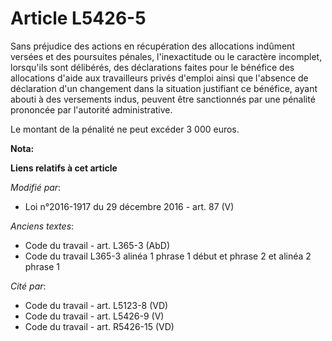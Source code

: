 # Article L5426-5

Sans préjudice des actions en récupération des allocations indûment versées et des poursuites pénales, l'inexactitude ou le
caractère incomplet, lorsqu'ils sont délibérés, des déclarations faites pour le bénéfice des allocations d'aide aux
travailleurs privés d'emploi ainsi que l'absence de déclaration d'un changement dans la situation justifiant ce bénéfice,
ayant abouti à des versements indus, peuvent être sanctionnés par une pénalité prononcée par l'autorité administrative. 

Le montant de la pénalité ne peut excéder 3 000 euros.

**Nota:**



**Liens relatifs à cet article**

_Modifié par_:

  - Loi n°2016-1917 du 29 décembre 2016 - art. 87 (V)

_Anciens textes_:

  - Code du travail - art. L365-3 (AbD)
  - Code du travail L365-3 alinéa 1 phrase 1 début et phrase 2 et alinéa 2 phrase 1

_Cité par_:

  - Code du travail - art. L5123-8 (VD)
  - Code du travail - art. L5426-9 (V)
  - Code du travail - art. R5426-15 (VD)
